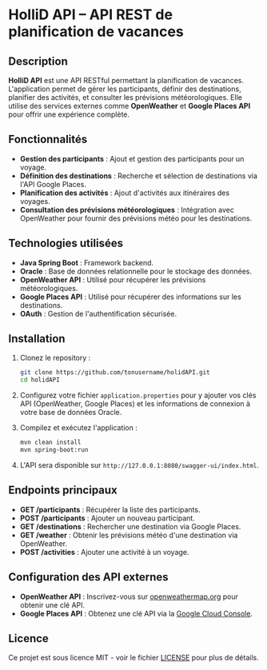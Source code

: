 # HolliD API – API REST de planification de vacances

## Description

**HolliD API** est une API RESTful permettant la planification de vacances. L'application permet de gérer les participants, définir des destinations, planifier des activités, et consulter les prévisions météorologiques. Elle utilise des services externes comme **OpenWeather** et **Google Places API** pour offrir une expérience complète.

## Fonctionnalités

- **Gestion des participants** : Ajout et gestion des participants pour un voyage.
- **Définition des destinations** : Recherche et sélection de destinations via l'API Google Places.
- **Planification des activités** : Ajout d'activités aux itinéraires des voyages.
- **Consultation des prévisions météorologiques** : Intégration avec OpenWeather pour fournir des prévisions météo pour les destinations.

## Technologies utilisées

- **Java Spring Boot** : Framework backend.
- **Oracle** : Base de données relationnelle pour le stockage des données.
- **OpenWeather API** : Utilisé pour récupérer les prévisions météorologiques.
- **Google Places API** : Utilisé pour récupérer des informations sur les destinations.
- **OAuth** : Gestion de l'authentification sécurisée.

## Installation

1. Clonez le repository :
    ```bash
    git clone https://github.com/tonusername/holidAPI.git
    cd holidAPI
    ```

2. Configurez votre fichier `application.properties` pour y ajouter vos clés API (OpenWeather, Google Places) et les informations de connexion à votre base de données Oracle.

3. Compilez et exécutez l'application :
    ```bash
    mvn clean install
    mvn spring-boot:run
    ```

4. L'API sera disponible sur `http://127.0.0.1:8080/swagger-ui/index.html`.

## Endpoints principaux

- **GET /participants** : Récupérer la liste des participants.
- **POST /participants** : Ajouter un nouveau participant.
- **GET /destinations** : Rechercher une destination via Google Places.
- **GET /weather** : Obtenir les prévisions météo d'une destination via OpenWeather.
- **POST /activities** : Ajouter une activité à un voyage.

## Configuration des API externes

- **OpenWeather API** : Inscrivez-vous sur [openweathermap.org](https://openweathermap.org) pour obtenir une clé API.
- **Google Places API** : Obtenez une clé API via la [Google Cloud Console](https://console.cloud.google.com/).

## Licence

Ce projet est sous licence MIT - voir le fichier [LICENSE](LICENSE) pour plus de détails.
